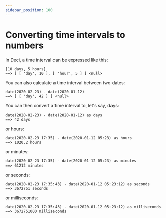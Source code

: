 ```yaml
---
sidebar_position: 100
---
```


# Converting time intervals to numbers

In Deci, a time interval can be expressed like this:

```deci live
[10 days, 5 hours]
==> [ [ 'day', 10 ], [ 'hour', 5 ] ] <null>
```

You can also calculate a time interval between two dates:

```deci live
date(2020-02-23) - date(2020-01-12)
==> [ [ 'day', 42 ] ] <null>
```

You can then convert a time interval to, let's say, days:

```deci live
date(2020-02-23) - date(2020-01-12) as days
==> 42 days
```

or hours:

```deci live
date(2020-02-23 17:35) - date(2020-01-12 05:23) as hours
==> 1020.2 hours
```

or minutes:

```deci live
date(2020-02-23 17:35) - date(2020-01-12 05:23) as minutes
==> 61212 minutes
```

or seconds:

```deci live
date(2020-02-23 17:35:43) - date(2020-01-12 05:23:12) as seconds
==> 3672751 seconds
```

or milliseconds:

```deci live
date(2020-02-23 17:35:43) - date(2020-01-12 05:23:12) as milliseconds
==> 3672751000 milliseconds
```
